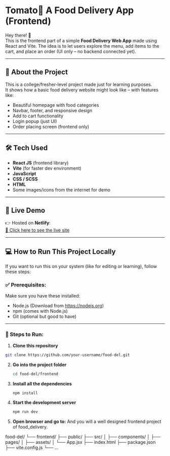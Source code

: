 # Tomato🍕 A Food Delivery App (Frontend)

Hey there! 👋  
This is the frontend part of a simple **Food Delivery Web App** made using React and Vite. The idea is to let users explore the menu, add items to the cart, and place an order (UI only – no backend connected yet).

---

## 🧠 About the Project

This is a college/fresher-level project made just for learning purposes.  
It shows how a basic food delivery website might look like – with features like:

- Beautiful homepage with food categories
- Navbar, footer, and responsive design
- Add to cart functionality
- Login popup (just UI)
- Order placing screen (frontend only)

---

## 🛠️ Tech Used

- **React JS** (frontend library)
- **Vite** (for faster dev environment)
- **JavaScript**
- **CSS / SCSS**
- **HTML**
- Some images/icons from the internet for demo

---

## 🚀 Live Demo

👉 Hosted on **Netlify**:  
[🔗 Click here to see the live site](https://foodeliveryfeproject.netlify.app/)  


---

## 💻 How to Run This Project Locally

If you want to run this on your system (like for editing or learning), follow these steps:

### ✅ Prerequisites:
Make sure you have these installed:
- Node.js (Download from https://nodejs.org)
- npm (comes with Node.js)
- Git (optional but good to have)

---

### 🔧 Steps to Run:

1. **Clone this repository**
```bash
git clone https://github.com/your-username/food-del.git
```

2. **Go into the project folder**
   ```bash
   cd food-del/frontend
   ```
3. **Install all the dependencies**
   ```bash
   npm install
   ```
4. **Start the development server**
   ```bash
   npm run dev
   ```
5. **Open browser and go to:**
   And you will a well designed frontend project of food_delivery.

food-del/
└── frontend/
    ├── public/
    ├── src/
    │   ├── components/
    │   ├── pages/
    │   ├── assets/
    │   └── App.jsx
    ├── index.html
    ├── package.json
    ├── vite.config.js
    └── ...
